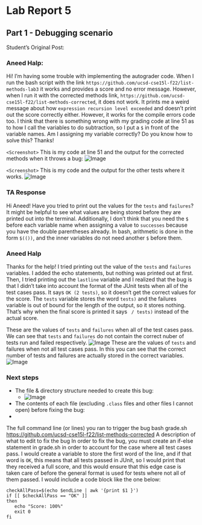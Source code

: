 # Lab Report 5 

## Part 1 - Debugging scenario 

Student’s Original Post:
 ### Aneed Halp: 
Hi! I’m having some trouble with implementing the autograder code. 
When I run the bash script with the link `https://github.com/ucsd-cse15l-f22/list-methods-lab3` 
it works and provides a score and no error message. However, when I run it with the corrected methods link, 
`https://github.com/ucsd-cse15l-f22/list-methods-corrected`, it does not work. It prints me a weird message about how 
`expression recursion level exceeded` and doesn’t print out the score correctly either. However, it works for the compile 
errors code too. I think that there is something wrong with my grading code at line 51 as to how I call the variables to 
do subtraction, so I put a `$` in front of the variable names. Am I assigning my variable correctly? Do you know how to 
solve this? 
Thanks!

`<Screenshot>` This is my code at line 51 and the output for the corrected methods when it throws a bug: ![Image](step_1_student_list_correct_bug.png)

`<Screenshot>` This is my code and the output for the other tests where it works. ![Image](step_1_student_subtle_bug.png)

### TA Response 
Hi Aneed! 
Have you tried to print out the values for the `tests` and `failures`? It might be helpful to see what 
values are being stored before they are printed out into the terminal. Additionally, I don’t think that 
you need the `$` before each variable name when assigning a value to `successes` because you have the 
double parentheses already. In bash, arithmetic is done in the form `$(())`, and the inner variables do 
not need another `$` before them.

### Aneed Halp
Thanks for the help! I tried printing out the value of the `tests` and `failures` variables. I added the echo statements, 
but nothing was printed out at first. Then, I tried printing out the `lastline` variable and I realized that the bug is 
that I didn’t take into account the format of the JUnit tests when all of the test cases pass. It says `OK (2 tests)`, 
so it doesn’t get the correct values for the score. The `tests` variable stores the word `tests)` and the failures variable is out of bound for the length of the output, so it stores nothing. That’s why when the final score is printed it says ` / tests)` instead of the actual score.

<Screenshot> These are the values of `tests` and `failures` when all of the test cases pass. We can see that `tests` and `failures` do not contain the correct nuber of tests run and failed respectively.
![Image](student-finds-bug.png)
<Screenshot> These are the values of `tests` and failures when not all test cases pass. In this you can see that the correct number of tests and failures are actually stored in the correct variables. 
![Image](student-finds-bug2.png)

### Next steps 
* The file & directory structure needed to create this bug:
  * ![Image](directory-structure-bug.png)
* The contents of each file (excluding `.class` files and other files I cannot open) before fixing the bug:
 * 

The full command line (or lines) you ran to trigger the bug
bash grade.sh https://github.com/ucsd-cse15l-f22/list-methods-corrected
A description of what to edit to fix the bug
In order to fix the bug, you must create an if-else statement in grade.sh in order to account for the case where all test cases pass. I would create a variable to store the first word of the line, and if that word is `OK`, this means that all tests passed in JUnit, so I would print that they received a full score, and this would ensure that this edge case is taken care of before the general format is used for tests where not all of them passed. I would include a code block like the one below:
```
checkAllPass=$(echo $endLine | awk '{print $1 }')
if [[ $checkAllPass == "OK" ]]
then
   echo "Score: 100%"
   exit 0
fi
``` 







